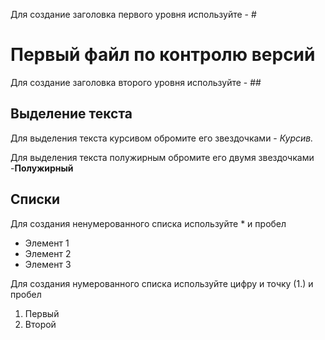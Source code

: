 Для создание заголовка первого уровня используйте - #
# Первый файл по контролю версий

Для создание заголовка второго уровня используйте - ##

## Выделение текста

Для выделения текста курсивом обромите его звездочками - *Курсив.*

Для выделения текста полужирным обромите его двумя звездочками -**Полужирный**

## Списки

Для создания ненумерованного списка используйте * и пробел
* Элемент 1
* Элемент 2 
* Элемент 3

Для создания нумерованного списка используйте цифру и точку (1.) и пробел
1. Первый 
2. Второй

